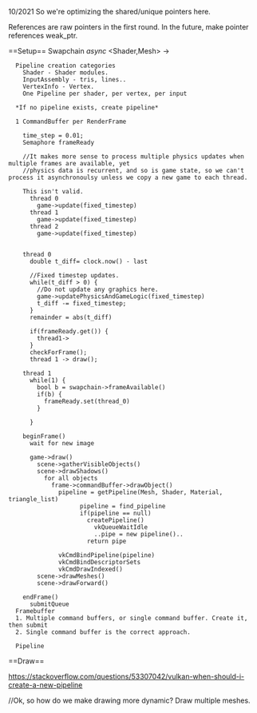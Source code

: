 
10/2021
So we're optimizing the shared/unique pointers here.

References are raw pointers in the first round.
In the future, make pointer references weak_ptr.



 ==Setup==
 Swapchain
  <RenderFrame> *async*
    <Shader,Mesh> -> <PipelineBinding>
      
      Pipeline creation categories
        Shader - Shader modules.
        InputAssembly - tris, lines..
        VertexInfo - Vertex.
        One Pipeline per shader, per vertex, per input

      *If no pipeline exists, create pipeline*

      1 CommandBuffer per RenderFrame

        time_step = 0.01;
        Semaphore frameReady

        //It makes more sense to process multiple physics updates when multiple frames are available, yet
        //physics data is recurrent, and so is game state, so we can't process it asynchronoulsy unless we copy a new game to each thread.

        This isn't valid.
          thread 0
            game->update(fixed_timestep)
          thread 1
            game->update(fixed_timestep)
          thread 2
            game->update(fixed_timestep)


        thread 0
          double t_diff= clock.now() - last
          
          //Fixed timestep updates.
          while(t_diff > 0) {
            //Do not update any graphics here.
            game->updatePhysicsAndGameLogic(fixed_timestep)
            t_diff -= fixed_timestep;
          }
          remainder = abs(t_diff)

          if(frameReady.get()) {
            thread1->
          }
          checkForFrame();
          thread 1 -> draw();

        thread 1
          while(1) {
            bool b = swapchain->frameAvailable()
            if(b) {
              frameReady.set(thread_0)
            }

          }
        
        beginFrame()
          wait for new image

          game->draw()
            scene->gatherVisibleObjects()
            scene->drawShadows()
              for all objects
                frame->commandBuffer->drawObject()
                  pipeline = getPipeline(Mesh, Shader, Material, triangle_list)
                        pipeline = find_pipeline
                        if(pipeline == null)
                          createPipeline()
                            vkQueueWaitIdle
                            ..pipe = new pipeline()..
                          return pipe

                  vkCmdBindPipeline(pipeline)
                  vkCmdBindDescriptorSets
                  vkCmdDrawIndexed()
            scene->drawMeshes()
            scene->drawForward()
          
        endFrame()
          submitQueue
      Framebuffer
      1. Multiple command buffers, or single command buffer. Create it, then submit
      2. Single command buffer is the correct approach.

      Pipeline
  ==Draw==

https://stackoverflow.com/questions/53307042/vulkan-when-should-i-create-a-new-pipeline

//Ok, so how do we make drawing more dynamic? Draw multiple meshes.